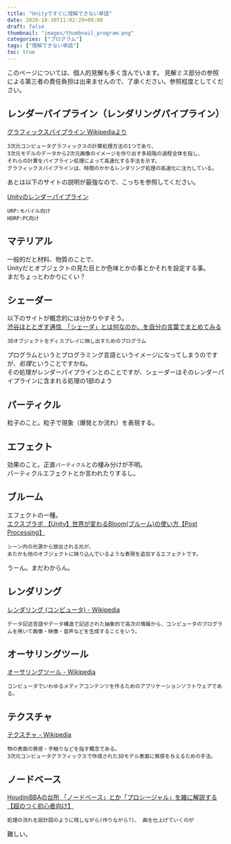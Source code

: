 ```yaml
---
title: "Unityですぐに理解できない単語"
date: 2020-10-30T11:02:29+09:00
draft: false
thumbnail: "images/thumbnail_program.png"
categories: ["プログラム"]
tags: ["理解できない単語"]
toc: true
---
```


このページについては、個人的見解も多く含んでいます。
見解ミス部分の参照による第三者の責任負担は出来ませんので、了承ください。参照程度としてください。

## レンダーパイプライン（レンダリングパイプライン）
[グラフィックスパイプライン Wikipediaより](https://ja.wikipedia.org/wiki/%E3%82%B0%E3%83%A9%E3%83%95%E3%82%A3%E3%83%83%E3%82%AF%E3%82%B9%E3%83%91%E3%82%A4%E3%83%97%E3%83%A9%E3%82%A4%E3%83%B3)
```
3次元コンピュータグラフィックスの計算処理方法の1つであり、
3次元モデルのデータから2次元画像のイメージを作り出す多段階の過程全体を指し、
それらの計算をパイプライン処理によって高速化する手法を示す。
グラフィックスパイプラインは、時間のかかるレンダリング処理の高速化に注力している。
```

あとは以下のサイトの説明が最強なので、こっちを参照してください。

[Unityのレンダーパイプライン](https://note.com/npaka/n/n5c7c11512999)
```
URP:モバイル向け
HDRP:PC向け
```

## マテリアル
一般的だと材料、物質のことで、  
Unityだとオブジェクトの見た目とか色味とかの事とかそれを設定する事。  
まだちょっとわかりにくい？  


## シェーダー
以下のサイトが概念的には分かりやすそう。  
[渋谷ほととぎす通信　「シェーダ」とは何なのか、を自分の言葉でまとめてみる](https://www.shibuya24.info/entry/2016/06/04/234031)  
```
3Dオブジェクトをディスプレイに映し出すためのプログラム
```
プログラムというとプログラミング言語というイメージになってしまうのですが、*処理*ということですかね。  
その処理がレンダーパイプラインとのことですが、シェーダーはそのレンダーパイプラインに含まれる処理の1部のよう  


## パーティクル
粒子のこと。粒子で現象（爆発とか流れ）を表現する。  


## エフェクト
効果のこと。正直`パーティクル`との棲み分けが不明。  
パーティクルエフェクトとか言われたりするし。  


## ブルーム
エフェクトの一種。  
[エクスプラボ 【Unity】世界が変わるBloom(ブルーム)の使い方【Post Processing】](https://ekulabo.com/fun-bloom)
```
シーン内の光源から放出される光が、
あたかも他のオブジェクトに映り込んでいるような表現を追加するエフェクトです。
```
うーん。まだわからん。

## レンダリング
[レンダリング (コンピュータ) - Wikipedia](https://ja.wikipedia.org/wiki/%E3%83%AC%E3%83%B3%E3%83%80%E3%83%AA%E3%83%B3%E3%82%B0_(%E3%82%B3%E3%83%B3%E3%83%94%E3%83%A5%E3%83%BC%E3%82%BF)#:~:text=%E3%83%AC%E3%83%B3%E3%83%80%E3%83%AA%E3%83%B3%E3%82%B0%EF%BC%88rendering%EF%BC%89%E3%81%A8%E3%81%AF%E3%80%81,%E3%82%B7%E3%82%A7%E3%83%BC%E3%83%87%E3%82%A3%E3%83%B3%E3%82%B0%E3%81%AA%E3%81%A9%E3%81%8C%E5%90%AB%E3%81%BE%E3%82%8C%E3%82%8B%E3%80%82)
```
データ記述言語やデータ構造で記述された抽象的で高次の情報から、コンピュータのプログラムを用いて画像・映像・音声などを生成することをいう。
```

## オーサリングツール
[オーサリングツール - Wikipedia](https://ja.wikipedia.org/wiki/%E3%82%AA%E3%83%BC%E3%82%B5%E3%83%AA%E3%83%B3%E3%82%B0%E3%83%84%E3%83%BC%E3%83%AB#:~:text=%E3%82%AA%E3%83%BC%E3%82%B5%E3%83%AA%E3%83%B3%E3%82%B0%E3%83%84%E3%83%BC%E3%83%AB%20(Authoring%20Tool)%20%E3%81%BE%E3%81%9F%E3%81%AF,%E3%81%AE%E3%82%A2%E3%83%97%E3%83%AA%E3%82%B1%E3%83%BC%E3%82%B7%E3%83%A7%E3%83%B3%E3%82%BD%E3%83%95%E3%83%88%E3%82%A6%E3%82%A7%E3%82%A2%E3%81%A7%E3%81%82%E3%82%8B%E3%80%82)
```
コンピュータでいわゆるメディアコンテンツを作るためのアプリケーションソフトウェアである。
```

## テクスチャ
[テクスチャ - Wikipedia](https://ja.wikipedia.org/wiki/%E3%83%86%E3%82%AF%E3%82%B9%E3%83%81%E3%83%A3#:~:text=%E3%83%86%E3%82%AF%E3%82%B9%E3%83%81%E3%83%A3%20(texture)%20%E3%81%AF%E3%80%81%E7%89%A9,%E3%81%AB%E8%B2%BC%E3%82%8A%E4%BB%98%E3%81%91%E3%82%89%E3%82%8C%E3%82%8B%E6%A8%A1%E6%A7%98%E3%80%82)
```
物の表面の質感・手触りなどを指す概念である。
3次元コンピュータグラフィックスで作成された3Dモデル表面に質感を与えるための手法。
```

## ノードベース
[HoudiniBBAの台所 「ノードベース」とか「プロシージャル」を雑に解説する【超のつく初心者向け】](https://houdini-kitchen.hateblo.jp/entry/2018/10/02/222740)
```
処理の流れを設計図のように残しながら(作りながら?)、 画を仕上げていくのが
```
難しい。  
